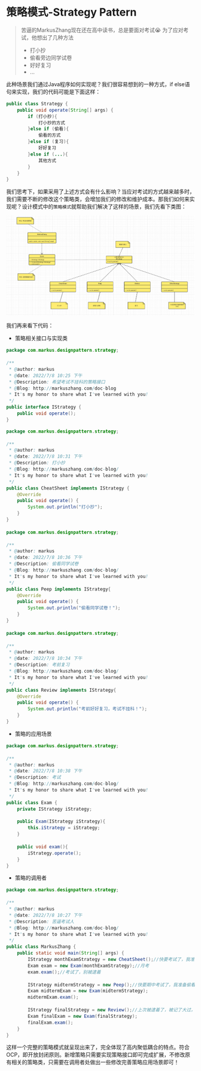 # 策略模式-Strategy Pattern

> 苦逼的MarkusZhang现在还在高中读书，总是要面对考试😭 为了应对考试，他想出了几种方法
>
> - 打小抄
> - 偷看旁边同学试卷
> - 好好复习
> - ...

此种场景我们通过Java程序如何实现呢？我们很容易想到的一种方式，if else语句来实现，我们的代码可能是下面这样：

```java
public class Strategy {
    public void operate(String[] args) {
        if (打小抄){
            打小抄的方式
        }else if (偷看){
            偷看的方式
        }else if (复习){
            好好复习
        }else if (...){
            其他方式
        }
    }
}
```

我们思考下，如果采用了上述方式会有什么影响？当应对考试的方式越来越多时，我们需要不断的修改这个策略类，会增加我们的修改和维护成本。那我们如何来实现呢？设计模式中的`策略模式`就帮助我们解决了这样的场景，我们先看下类图：

![image-20220708234345673](../../img/image-20220708234345673.png)

我们再来看下代码：

- 策略相关接口与实现类

```java
package com.markus.designpattern.strategy;

/**
 * @author: markus
 * @date: 2022/7/8 10:25 下午
 * @Description: 希望考试不挂科的策略接口
 * @Blog: http://markuszhang.com/doc-blog
 * It's my honor to share what I've learned with you!
 */
public interface IStrategy {
    public void operate();
}

```

```java
package com.markus.designpattern.strategy;

/**
 * @author: markus
 * @date: 2022/7/8 10:31 下午
 * @Description: 打小抄
 * @Blog: http://markuszhang.com/doc-blog/
 * It's my honor to share what I've learned with you!
 */
public class CheatSheet implements IStrategy {
    @Override
    public void operate() {
        System.out.println("打小抄");
    }
}

package com.markus.designpattern.strategy;

/**
 * @author: markus
 * @date: 2022/7/8 10:36 下午
 * @Description: 偷看同学试卷
 * @Blog: http://markuszhang.com/doc-blog/
 * It's my honor to share what I've learned with you!
 */
public class Peep implements IStrategy{
    @Override
    public void operate() {
        System.out.println("偷看同学试卷！");
    }
}

package com.markus.designpattern.strategy;

/**
 * @author: markus
 * @date: 2022/7/8 10:34 下午
 * @Description: 考前复习
 * @Blog: http://markuszhang.com/doc-blog/
 * It's my honor to share what I've learned with you!
 */
public class Review implements IStrategy{
    @Override
    public void operate() {
        System.out.println("考前好好复习，考试不挂科！");
    }
}
```

- 策略的应用场景

```java
package com.markus.designpattern.strategy;

/**
 * @author: markus
 * @date: 2022/7/8 10:38 下午
 * @Description: 考试
 * @Blog: http://markuszhang.com/doc-blog/
 * It's my honor to share what I've learned with you!
 */
public class Exam {
    private IStrategy iStrategy;

    public Exam(IStrategy iStrategy){
        this.iStrategy = iStrategy;
    }

    public void exam(){
        iStrategy.operate();
    }
}
```

- 策略的调用者

```java
package com.markus.designpattern.strategy;

/**
 * @author: markus
 * @date: 2022/7/8 10:27 下午
 * @Description: 苦逼考试人
 * @Blog: http://markuszhang.com/doc-blog/
 * It's my honor to share what I've learned with you!
 */
public class MarkusZhang {
    public static void main(String[] args) {
        IStrategy monthExamStrategy = new CheatSheet();//快要考试了，我准备打小抄
        Exam exam = new Exam(monthExamStrategy);//月考
        exam.exam();//考试了，别被逮着

        IStrategy midtermStrategy = new Peep();//快要期中考试了，我准备偷看同学试卷通过考试
        Exam midtermExam = new Exam(midtermStrategy);
        midtermExam.exam();

        IStrategy finalStrategy = new Review();//上次被逮着了，被记了大过，这次要好好复习了
        Exam finalExam = new Exam(finalStrategy);
        finalExam.exam();
    }
}
```

这样一个完整的策略模式就呈现出来了，完全体现了高内聚低耦合的特点。符合OCP，即开放封闭原则。新增策略只需要实现策略接口即可完成扩展，不修改原有相关的策略类，只需要在调用者处做出一些修改完善策略应用场景即可！